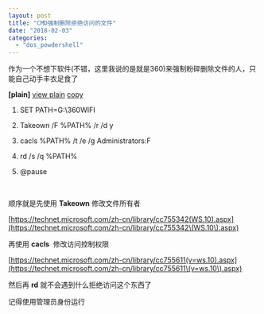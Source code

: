```yaml
---
layout: post
title: "CMD强制删除拒绝访问的文件"
date: "2018-02-03"
categories: 
  - "dos_powdershell"
---
```


作为一个不想下软件(不错，这里我说的是就是360)来强制粉碎删除文件的人，只能自己动手丰衣足食了

**\[plain\]** [view plain](http://blog.csdn.net/victantemp/article/details/47439457# "view plain") [copy](http://blog.csdn.net/victantemp/article/details/47439457# "copy")

1. SET PATH=G:\\360WIFI

3. Takeown /F %PATH% /r /d y

5. cacls %PATH% /t /e /g Administrators:F

7. rd /s /q %PATH%

9. @pause

 

顺序就是先使用 **Takeown** 修改文件所有者

[https://technet.microsoft.com/zh-cn/library/cc755342(WS.10).aspx](https://technet.microsoft.com/zh-cn/library/cc755342\(WS.10\).aspx)

再使用 **cacls**  修改访问控制权限

[https://technet.microsoft.com/zh-cn/library/cc755611(v=ws.10).aspx](https://technet.microsoft.com/zh-cn/library/cc755611\(v=ws.10\).aspx)

然后再 **rd** 就不会遇到什么拒绝访问这个东西了

记得使用管理员身份运行
